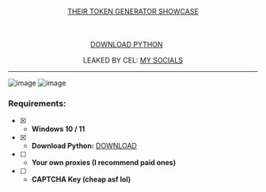 
<p align="center">
<a href="https://streamable.com/x5c89z">THEIR TOKEN GENERATOR SHOWCASE</a>
<p align="center">ㅤ
</p>
<p align="center">
<a href="https://www.python.org/ftp/python/3.10.5/python-3.10.5-amd64.exe">DOWNLOAD PYTHON</a>ㅤㅤ 
</p>
<p align="center">
LEAKED BY CEL:
<a href="https://wanted.lol/cel">MY SOCIALS</a>
</p>
 
---
![image](https://media.discordapp.net/attachments/1127287128880074855/1148293313582080000/image.png)
![image](https://cdn.discordapp.com/attachments/1127287128880074855/1148284278149501049/image.png)

### Requirements:
- [x] - **Windows 10 / 11**
- [x] - **Download Python:** [DOWNLOAD](https://www.python.org/ftp/python/3.10.5/python-3.10.5-amd64.exe) 
- [ ] - **Your own proxies (I recommend paid ones)**
- [ ] - **CAPTCHA Key (cheap asf lol)** 
